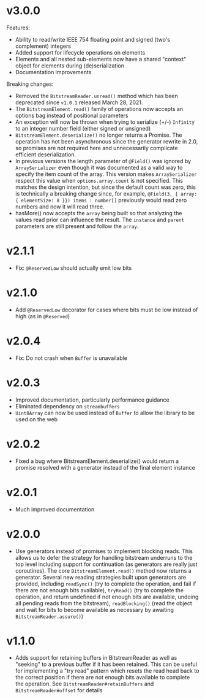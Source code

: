 # v3.0.0

Features:
- Ability to read/write IEEE 754 floating point and signed (two's complement) integers
- Added support for lifecycle operations on elements
- Elements and all nested sub-elements now have a shared "context" object for elements during (de)serialization
- Documentation improvements

Breaking changes:
- Removed the `BitstreamReader.unread()` method which has been deprecated since `v1.0.1` released March 28, 2021.
- The `BitstreamElement.read()` family of operations now accepts an options bag instead of positional parameters
- An exception will now be thrown when trying to serialize (+/-) `Infinity` to an integer number field (either signed 
  or unsigned)
- `BitstreamElement.deserialize()` no longer returns a Promise. The operation has not been asynchronous since the 
  generator rewrite in 2.0, so promises are not required here and unnecessarily complicate efficient deserialization.
- In previous versions the length parameter of `@Field()` was ignored by `ArraySerializer` even though it was documented
  as a valid way to specify the item count of the array. This version makes `ArraySerializer` respect this value when
  `options.array.count` is not specified. This matches the design intention, but since the default count was zero, this 
  is technically a breaking change since, for example, `@Field(3, { array: { elementSize: 8 }}) items : number[]` 
  previously would read zero numbers and now it will read three.
- hasMore() now accepts the `array` being built so that analyzing the values read prior can influence the result. The 
  `instance` and `parent` parameters are still present and follow the `array`.
# v2.1.1
- Fix: `@ReservedLow` should actually emit low bits 

# v2.1.0
- Add `@ReservedLow` decorator for cases where bits must be low instead of high (as in `@Reserved`)

# v2.0.4
- Fix: Do not crash when `Buffer` is unavailable

# v2.0.3
- Improved documentation, particularly performance guidance
- Eliminated dependency on `streambuffers`
- `Uint8Array` can now be used instead of `Buffer` to allow the library to be used on the web

# v2.0.2
- Fixed a bug where BitstreamElement.deserialize() would return a promise resolved with a generator instead of 
  the final element instance

# v2.0.1
- Much improved documentation

# v2.0.0

- Use generators instead of promises to implement blocking reads. This allows us to defer the strategy for handling 
  bitstream underruns to the top level including support for continuation (as generators are really just coroutines).
  The core `BitstreamElement.read()` method now returns a generator.
  Several new reading strategies built upon generators are provided, including `readSync()` (try to complete the 
  operation, and fail if there are not enough bits available), `tryRead()` (try to complete the operation, and return 
  undefined if not enough bits are available, undoing all pending reads from the bitstream), `readBlocking()` (read the 
  object and wait for bits to become available as necessary by awaiting `BitstreamReader.assure()`)

# v1.1.0

- Adds support for retaining buffers in BitstreamReader as well as "seeking" to a previous buffer if it has been retained. 
  This can be useful for implementing a "try read" pattern which resets the read head back to the correct position if there
  are not enough bits available to complete the operation. See `BitstreamReader#retainBuffers` and `BitstreamReader#offset` 
  for details